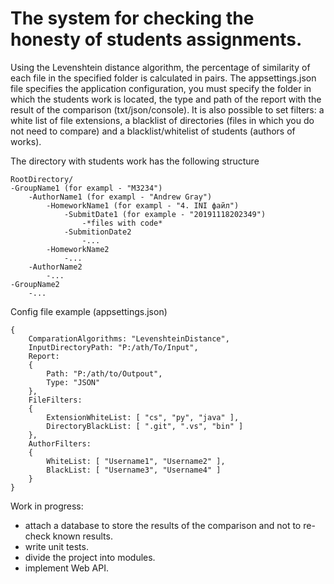 # The system for checking the honesty of students assignments. 
Using the Levenshtein distance algorithm, the percentage of similarity of each file in the specified folder is calculated in pairs. The appsettings.json file specifies the application configuration, you must specify the folder in which the students work is located, the type and path of the report with the result of the comparison (txt/json/console). It is also possible to set filters: a white list of file extensions, a blacklist of directories (files in which you do not need to compare) and a blacklist/whitelist of students (authors of works). 

The directory with students work has the following structure
```
RootDirectory/
-GroupName1 (for exampl - "M3234")
	-AuthorName1 (for exampl - "Andrew Gray")
		-HomeworkName1 (for exampl - "4. INI файл")
			-SubmitDate1 (for example - "20191118202349")
				-*files with code*
			-SubmitionDate2
				-...
		-HomeworkName2
			-...
	-AuthorName2
		-...
-GroupName2
	-...
```

Сonfig file example (appsettings.json)
```
{
	ComparationAlgorithms: "LevenshteinDistance",
	InputDirectoryPath: "P:/ath/To/Input",
	Report:
	{
		Path: "P:/ath/to/Outpout",
		Type: "JSON"
	},
	FileFilters:
	{
		ExtensionWhiteList: [ "cs", "py", "java" ],
		DirectoryBlackList: [ ".git", ".vs", "bin" ]
	},
	AuthorFilters:
	{
		WhiteList: [ "Username1", "Username2" ],
		BlackList: [ "Username3", "Username4" ]
	}
}
```

Work in progress: 
* attach a database to store the results of the comparison and not to re-check known results. 
* write unit tests.
* divide the project into modules. 
* implement Web API.
